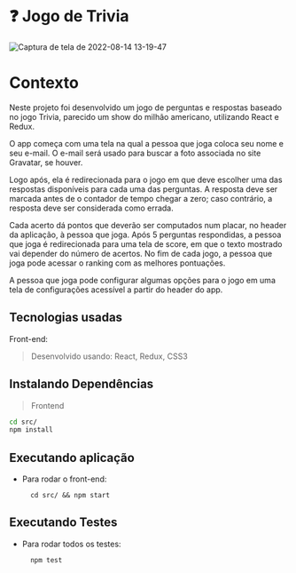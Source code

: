 # :question: Jogo de Trivia
![Captura de tela de 2022-08-14 13-19-47](https://user-images.githubusercontent.com/95245210/216848434-1c76b206-ab53-4929-913f-fde8db4bd1ec.png)

# Contexto
Neste projeto foi desenvolvido um jogo de perguntas e respostas baseado no jogo Trivia, parecido um show do milhão americano, utilizando React e Redux.

O app começa com uma tela na qual a pessoa que joga coloca seu nome e seu e-mail. O e-mail será usado para buscar a foto associada no site Gravatar, se houver.

Logo após, ela é redirecionada para o jogo em que deve escolher uma das respostas disponíveis para cada uma das perguntas. A resposta deve ser marcada antes de o contador de tempo chegar a zero; caso contrário, a resposta deve ser considerada como errada.

Cada acerto dá pontos que deverão ser computados num placar, no header da aplicação, à pessoa que joga. Após 5 perguntas respondidas, a pessoa que joga é redirecionada para uma tela de score, em que o texto mostrado vai depender do número de acertos. No fim de cada jogo, a pessoa que joga pode acessar o ranking com as melhores pontuações.

A pessoa que joga pode configurar algumas opções para o jogo em uma tela de configurações acessível a partir do header do app.



## Tecnologias usadas

Front-end:
> Desenvolvido usando: React, Redux, CSS3


## Instalando Dependências

> Frontend
```bash
cd src/
npm install
``` 
## Executando aplicação

* Para rodar o front-end:

  ```
    cd src/ && npm start
  ```

## Executando Testes

* Para rodar todos os testes:

  ```
    npm test
  ```
